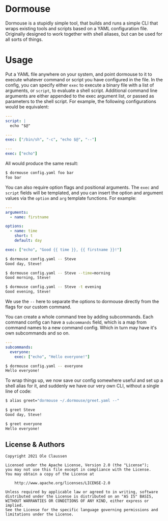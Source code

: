 # Dormouse

Dormouse is a stupidly simple tool, that builds and runs a simple CLI that wraps
existing tools and scripts based on a YAML configuration file. Originally
designed to work together with shell aliases, but can be used for all sorts of
things.

# Usage

Put a YAML file anywhere on your system, and point dormouse to it to execute
whatever command or script you have configured in the file. In the config, you
can specify either `exec` to execute a binary file with a list of arguments, or
`script`, to evaluate a shell script. Additional command line arguments are
either appended to the exec argument list, or passed as parameters to the shell
script. For example, the following configurations would be equivalent:

```yaml
---
script: |
  echo "$@"

---
exec: ["/bin/sh", "-c", "echo $@", "--"]

---
exec: ["echo"]

```

All would produce the same result:

```bash
$ dormouse config.yaml foo bar
foo bar
```

You can also require option flags and positional arguments. The `exec` and
`script` fields will be templated, and you can insert the option and argument
values via the `option` and `arg` template functions. For example:

```yaml
---
arguments:
  - name: firstname

options:
  - name: time
    short: t
    default: day

exec: ["echo", "Good {{ time }}, {{ firstname }}!"]
```

```bash
$ dormouse config.yaml -- Steve
Good day, Steve!

$ dormouse config.yaml -- Steve --time=morning
Good morning, Steve!

$ dormouse config.yaml -- Steve -t evening
Good evening, Steve!
```

We use the `--` here to separate the options to dormouse directly from the flags
for our custom command.

You can create a whole command tree by adding subcommands. Each command config
can have a `subcommands` field, which is a map from command names to a new
command config. Which in turn may have it's own subcommands and so on.

```yaml
---
subcommands:
  everyone:
    exec: ["echo", "Hello everyone!"]
```

```bash
$ dormouse config.yaml -- everyone
Hello everyone!
```

To wrap things up, we now save our config somewhere useful and set up a shell
alias for it, and suddenly we have our very own CLI, without a single line of code:

```bash
$ alias greet="dormouse ~/.dormouse/greet.yaml --"

$ greet Steve
Good day, Steve!

$ greet everyone
Hello everyone!
```

## License & Authors

```text
Copyright 2021 Ole Claussen

Licensed under the Apache License, Version 2.0 (the "License");
you may not use this file except in compliance with the License.
You may obtain a copy of the License at

    http://www.apache.org/licenses/LICENSE-2.0

Unless required by applicable law or agreed to in writing, software
distributed under the License is distributed on an "AS IS" BASIS,
WITHOUT WARRANTIES OR CONDITIONS OF ANY KIND, either express or implied.
See the License for the specific language governing permissions and
limitations under the License.
```
